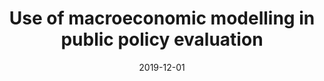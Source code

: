 ---
title: "Use of macroeconomic modelling in public policy evaluation"
collection: publications
category: policy_report
permalink: /publication/2010-10-01-paper-title-number-2
date: 2019-12-01
venue: 'Trésor Eco'
paperurl: 'https://www.tresor.economie.gouv.fr/Articles/8db5af77-7ec5-4f4c-9fa7-6a86e6b96a34/files/3d7437b0-b2c8-42ef-94d6-cd89f5d57c3e'
bibtexurl: '/files/bibtex_2019_tresoreco.bib'
citation: 'De Williencourt, C, and Jacquetin, F (2019). &quot;Use of macroeconomic policy in public policy evaluation; <i>Trésor Eco No. 252</i>. 1(2).'
---